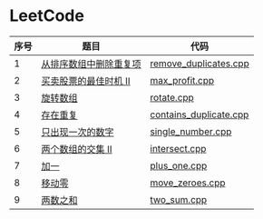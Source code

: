 # LeetCode

|序号|题目|代码|
|----|----|----|
|1| [从排序数组中删除重复项](https://leetcode-cn.com/problems/remove-duplicates-from-sorted-array/description/)|[remove_duplicates.cpp](https://github.com/ice-tong/LeetCode/blob/master/Array/remove_duplicates.cpp)|
|2|[买卖股票的最佳时机 II](https://leetcode-cn.com/explore/interview/card/top-interview-questions-easy/1/array/22/)|[max_profit.cpp](https://github.com/ice-tong/LeetCode/blob/master/Array/max_profit.cpp)|
|3|[旋转数组](https://leetcode-cn.com/explore/interview/card/top-interview-questions-easy/1/array/23/)|[rotate.cpp](https://github.com/ice-tong/LeetCode/blob/master/Array/rotate.cpp)|
|4|[存在重复](https://leetcode-cn.com/explore/interview/card/top-interview-questions-easy/1/array/24/)|[contains_duplicate.cpp](https://github.com/ice-tong/LeetCode/blob/master/Array/contains_duplicate.cpp)|
|5|[只出现一次的数字](https://leetcode-cn.com/explore/interview/card/top-interview-questions-easy/1/array/25/)|[single_number.cpp](https://github.com/ice-tong/LeetCode/blob/master/Array/single_number.cpp)|
|6|[两个数组的交集 II](https://leetcode-cn.com/explore/interview/card/top-interview-questions-easy/1/array/26/)|[intersect.cpp](https://github.com/ice-tong/LeetCode/blob/master/Array/intersect.cpp)|
|7|[加一](https://leetcode-cn.com/explore/interview/card/top-interview-questions-easy/1/array/27/)|[plus_one.cpp](https://github.com/ice-tong/LeetCode/blob/master/Array/plus_one.cpp)|
|8|[移动零](https://leetcode-cn.com/explore/interview/card/top-interview-questions-easy/1/array/28/)|[move_zeroes.cpp](https://github.com/ice-tong/LeetCode/blob/master/Array/move_zeroes.cpp)|
|9|[两数之和](https://leetcode-cn.com/explore/interview/card/top-interview-questions-easy/1/array/29/)|[two_sum.cpp](https://github.com/ice-tong/LeetCode/blob/master/Array/two_sum.cpp)|
